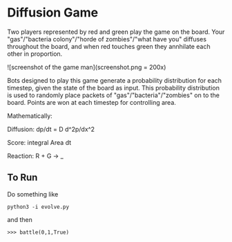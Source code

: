 # Diffusion Game

Two players represented by red and green play the game on the board. Your "gas"/"bacteria colony"/"horde of zombies"/"what have you" diffuses throughout the board, and when red touches green they annhilate each other in proportion.

![screenshot of the game man](screenshot.png = 200x)

Bots designed to play this game generate a probability distribution for each timestep, given the state of the board as input. This probability distribution is used to randomly place packets of "gas"/"bacteria"/"zombies" on to the board. Points are won at each timestep for controlling area.

Mathematically:

Diffusion: dp/dt = D d^2p/dx^2

Score: integral Area dt

Reaction: R + G -> _

## To Run

Do something like

`python3 -i evolve.py`

and then

`>>> battle(0,1,True)`
